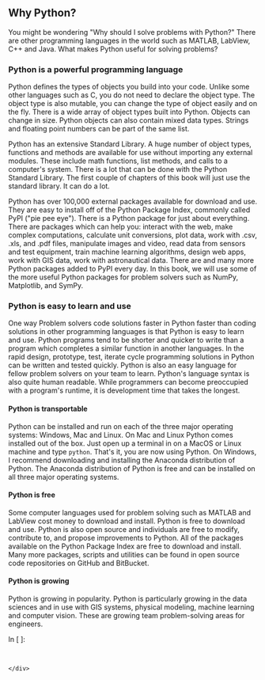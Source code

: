 
## Why Python?
You might be wondering "Why should I solve problems with Python?" There are other programming languages in the world such as MATLAB, LabView, C++ and Java. What makes Python useful for solving problems?
### Python is a powerful programming language

Python defines the types of objects you build into your code. Unlike some other languages such as C, you do not need to declare the object type. The object type is also mutable, you can change the type of object easily and on the fly. There is a wide array of object types built into Python. Objects can change in size. Python objects can also contain mixed data types. Strings and floating point numbers can be part of the same list.

Python has an extensive Standard Library. A huge number of object types, functions and methods are available for use without importing any external modules. These include math functions, list methods, and calls to a computer's system. There is a lot that can be done with the Python Standard Library. The first couple of chapters of this book will just use the standard library. It can do a lot.

Python has over 100,000 external packages available for download and use. They are easy to install off of the Python Package Index, commonly called PyPI ("pie pee eye"). There is a Python package for just about everything. There are packages which can help you: interact with the web, make complex computations, calculate unit conversions, plot data, work with .csv, .xls, and .pdf files, manipulate images and video, read data from sensors and test equipment, train machine learning algorithms, design web apps, work with GIS data, work with astronautical data. There are and many more Python packages added to PyPI every day. In this book, we will use some of the more useful Python packages for problem solvers such as NumPy, Matplotlib, and SymPy.
### Python is easy to learn and use

One way Problem solvers code solutions faster in Python faster than coding solutions in other programming languages is that Python is easy to learn and use. Python programs tend to be shorter and quicker to write than a program which completes a similar function in another languages. In the rapid design, prototype, test, iterate cycle programming solutions in Python can be written and tested quickly. Python is also an easy language for fellow problem solvers on your team to learn. Python's language syntax is also quite human readable. While programmers can become preoccupied with a program's runtime, it is development time that takes the longest.

#### Python is transportable
Python can be installed and run on each of the three major operating systems: Windows, Mac and Linux. On Mac and Linux Python comes installed out of the box. Just open up a terminal in on a MacOS or Linux machine and type ```python```. That's it, you are now using Python. On Windows, I recommend downloading and installing the Anaconda distribution of Python. The Anaconda distribution of Python is free and can be installed on all three major operating systems.

#### Python is free
Some computer languages used for problem solving such as MATLAB and LabView cost money to download and install. Python is free to download and use. Python is also open source and individuals are free to modify, contribute to, and propose improvements to Python. All of the packages available on the Python Package Index are free to download and install. Many more packages, scripts and utilities can be found in open source code repositories on GitHub and BitBucket. 

#### Python is growing
Python is growing in popularity. Python is particularly growing in the data sciences and in use with GIS systems, physical modeling, machine learning and computer vision. These are growing team problem-solving areas for engineers.
<div class="cell border-box-sizing code_cell rendered">
<div class="input">
<div class="prompt input_prompt">In&nbsp;[&nbsp;]:</div>
<div class="inner_cell">
    <div class="input_area">
<div class=" highlight hl-ipython3"><pre><span></span> 
</pre></div>

    </div>
</div>
</div>

</div>
 

